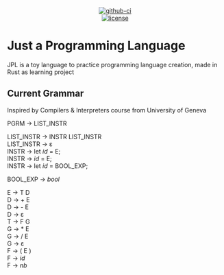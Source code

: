 <div align="center">
  <div>
    <a href="https://github.com/K4kug3n/jpl/actions?query=workflow%3Alinux-build">
      <img src="https://github.com/K4kug3n/jpl/workflows/linux-build/badge.svg" alt="github-ci" />
    </a>
  </div>
  <div>
    <a href="https://github.com/K4kug3n/jpl/blob/main/LICENSE">
      <img src="https://img.shields.io/github/license/K4kug3n/jpl?style=plastic" alt="license" />
    </a>
  </div>

</div>

# Just a Programming Language

JPL is a toy language to practice programming language creation, made in Rust as learning project

## Current Grammar
Inspired by Compilers & Interpreters course from University of Geneva  

PGRM &rarr; LIST_INSTR  

LIST_INSTR &rarr; INSTR LIST_INSTR  
LIST_INSTR &rarr; ε  
INSTR &rarr; let *id* = E;  
INSTR &rarr; *id* = E;  
INSTR &rarr; let *id* = BOOL_EXP;  

BOOL_EXP &rarr; *bool*  

E &rarr; T D  
D &rarr; + E  
D &rarr; - E  
D &rarr; ε  
T &rarr; F G  
G &rarr; * E  
G &rarr; / E  
G &rarr; ε  
F &rarr; ( E )  
F &rarr; *id*  
F &rarr; *nb*  